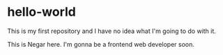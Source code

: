 # hello-world
This is my first repository and I have no idea what I'm going to do with it.

This is Negar here. I'm gonna be a frontend web developer soon.
